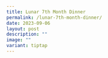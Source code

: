 ```yaml
---
title: Lunar 7th Month Dinner
permalink: /lunar-7th-month-dinner/
date: 2023-09-06
layout: post
description: ""
image: ""
variant: tiptap
---
```

